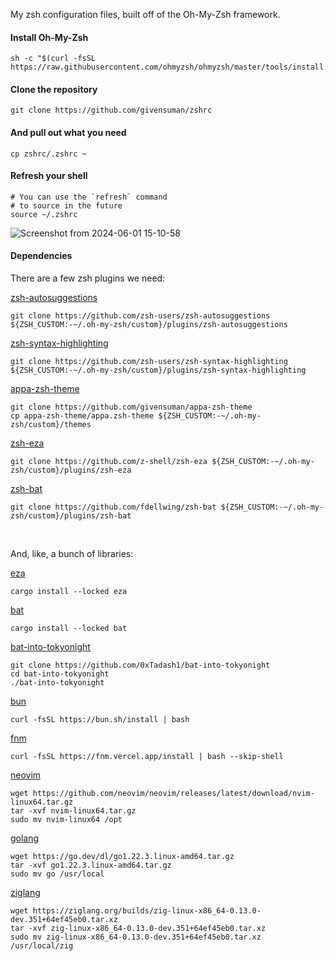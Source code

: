 My zsh configuration files, built off of the Oh-My-Zsh framework.

#### Install Oh-My-Zsh

```shell
sh -c "$(curl -fsSL https://raw.githubusercontent.com/ohmyzsh/ohmyzsh/master/tools/install.sh)"
```

#### Clone the repository

```shell
git clone https://github.com/givensuman/zshrc
```

#### And pull out what you need

```shell
cp zshrc/.zshrc ~
```

#### Refresh your shell

```
# You can use the `refresh` command
# to source in the future
source ~/.zshrc
```

![Screenshot from 2024-06-01 15-10-58](https://github.com/givensuman/zshrc/assets/16063606/ce1c2492-d651-4500-851a-011f86442b96)

#### Dependencies

There are a few zsh plugins we need:

[zsh-autosuggestions](https://github.com/zsh-users/zsh-autosuggestions)

```shell
git clone https://github.com/zsh-users/zsh-autosuggestions ${ZSH_CUSTOM:-~/.oh-my-zsh/custom}/plugins/zsh-autosuggestions
```

[zsh-syntax-highlighting](https://github.com/zsh-users/zsh-syntax-highlighting)

```shell
git clone https://github.com/zsh-users/zsh-syntax-highlighting ${ZSH_CUSTOM:-~/.oh-my-zsh/custom}/plugins/zsh-syntax-highlighting
```

[appa-zsh-theme](https://github.com/givensuman/appa-zsh-theme)

```shell
git clone https://github.com/givensuman/appa-zsh-theme
cp appa-zsh-theme/appa.zsh-theme ${ZSH_CUSTOM:-~/.oh-my-zsh/custom}/themes
```

[zsh-eza](https://github.com/z-shell/zsh-eza)

```shell
git clone https://github.com/z-shell/zsh-eza ${ZSH_CUSTOM:-~/.oh-my-zsh/custom}/plugins/zsh-eza
```

[zsh-bat](https://github.com/fdellwing/zsh-bat)

```shell
git clone https://github.com/fdellwing/zsh-bat ${ZSH_CUSTOM:-~/.oh-my-zsh/custom}/plugins/zsh-bat
```

<br>

And, like, a bunch of libraries:

[eza](https://github.com/eza-community/eza)

```shell
cargo install --locked eza
```

[bat](https://github.com/sharkdp/bat)

```shell
cargo install --locked bat
```

[bat-into-tokyonight](https://github.com/0xTadash1/bat-into-tokyonight)

```shell
git clone https://github.com/0xTadash1/bat-into-tokyonight
cd bat-into-tokyonight
./bat-into-tokyonight
```

[bun](https://bun.sh/)

```shell
curl -fsSL https://bun.sh/install | bash
```

[fnm](https://github.com/Schniz/fnm)

```shell
curl -fsSL https://fnm.vercel.app/install | bash --skip-shell
```

[neovim](https://github.com/neovim/neovim)

```shell
wget https://github.com/neovim/neovim/releases/latest/download/nvim-linux64.tar.gz
tar -xvf nvim-linux64.tar.gz
sudo mv nvim-linux64 /opt
```

[golang](https://go.dev)

```shell
wget https://go.dev/dl/go1.22.3.linux-amd64.tar.gz
tar -xvf go1.22.3.linux-amd64.tar.gz
sudo mv go /usr/local
```

[ziglang](https://ziglang.org)

```shell
wget https://ziglang.org/builds/zig-linux-x86_64-0.13.0-dev.351+64ef45eb0.tar.xz
tar -xvf zig-linux-x86_64-0.13.0-dev.351+64ef45eb0.tar.xz
sudo mv zig-linux-x86_64-0.13.0-dev.351+64ef45eb0.tar.xz /usr/local/zig
```
